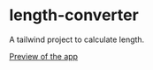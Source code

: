 # length-converter
A tailwind project to calculate length.

[Preview of the app](https://antique-length-converter.onrender.com/)
